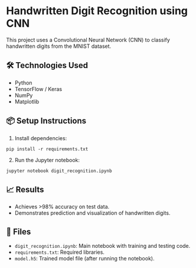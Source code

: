 
# Handwritten Digit Recognition using CNN

This project uses a Convolutional Neural Network (CNN) to classify handwritten digits from the MNIST dataset.

## 🛠️ Technologies Used
- Python
- TensorFlow / Keras
- NumPy
- Matplotlib

## 📦 Setup Instructions
1. Install dependencies:
```
pip install -r requirements.txt
```

2. Run the Jupyter notebook:
```
jupyter notebook digit_recognition.ipynb
```

## 📈 Results
- Achieves >98% accuracy on test data.
- Demonstrates prediction and visualization of handwritten digits.

## 📂 Files
- `digit_recognition.ipynb`: Main notebook with training and testing code.
- `requirements.txt`: Required libraries.
- `model.h5`: Trained model file (after running the notebook).

